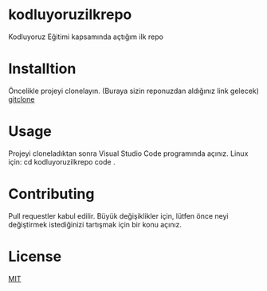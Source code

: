 # kodluyoruzilkrepo
Kodluyoruz Eğitimi kapsamında açtığım ilk repo
# Installtion
Öncelikle projeyi clonelayın. (Buraya sizin reponuzdan aldığınız link gelecek)
[gitclone](https://github.com/hasan-1923/kodluyoruzilkrepo.git)
# Usage
Projeyi cloneladıktan sonra Visual Studio Code programında açınız.
Linux için:
cd kodluyoruzilkrepo
code .
# Contributing
Pull requestler kabul edilir. Büyük değişiklikler için, lütfen önce neyi değiştirmek istediğinizi tartışmak için bir konu açınız.
# License 
[MIT](https://choosealicense.com/licenses/mit/)
